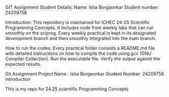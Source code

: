 
GIT Assignment Student Details: Name: Isha Borgaonkar Student number: 24209758

Introduction: This repository is maintained for ICHEC 24-25 Scientific Programming Concepts. It includes code from weekly labs that can run smoothly on the sciprog. Every weekly practical is kept in its designated development branch and then smoothly integrated into the main branch.

How to run the codes: Every practical folder consists a README.md file with detailed instructions on how to compile the code using gcc (GNU Compiler Collection). Run the executable file. Verify the output against the expected results.

Git Assignment Project
Name : Isha Borgaonkar 
Student Number: 24209758
Introduction 

This is my repo for 24.25 scientific Programming Concepts 
